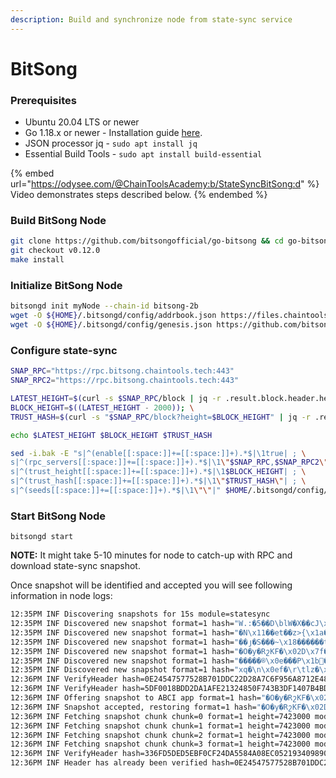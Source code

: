 ```yaml
---
description: Build and synchronize node from state-sync service
---
```


# BitSong

### Prerequisites

* Ubuntu 20.04 LTS or newer
* Go 1.18.x or newer - Installation guide [here](../../../../home/guides/installation-guides/install-golang.md).
* JSON processor jq - `sudo apt install jq`
* Essential Build Tools - `sudo apt install build-essential`

{% embed url="https://odysee.com/@ChainToolsAcademy:b/StateSyncBitSong:d" %}
Video demonstrates steps described below.
{% endembed %}

### Build BitSong Node

```bash
git clone https://github.com/bitsongofficial/go-bitsong && cd go-bitsong
git checkout v0.12.0
make install
```

### Initialize BitSong Node

```bash
bitsongd init myNode --chain-id bitsong-2b
wget -O ${HOME}/.bitsongd/config/addrbook.json https://files.chaintools.tech/chains/bitsong/addrbook.json
wget -O ${HOME}/.bitsongd/config/genesis.json https://github.com/bitsongofficial/networks/raw/master/bitsong-2b/genesis.json
```

### Configure state-sync

```bash
SNAP_RPC="https://rpc.bitsong.chaintools.tech:443"
SNAP_RPC2="https://rpc.bitsong.chaintools.tech:443"

LATEST_HEIGHT=$(curl -s $SNAP_RPC/block | jq -r .result.block.header.height); \
BLOCK_HEIGHT=$((LATEST_HEIGHT - 2000)); \
TRUST_HASH=$(curl -s "$SNAP_RPC/block?height=$BLOCK_HEIGHT" | jq -r .result.block_id.hash)

echo $LATEST_HEIGHT $BLOCK_HEIGHT $TRUST_HASH

sed -i.bak -E "s|^(enable[[:space:]]+=[[:space:]]+).*$|\1true| ; \
s|^(rpc_servers[[:space:]]+=[[:space:]]+).*$|\1\"$SNAP_RPC,$SNAP_RPC2\"| ; \
s|^(trust_height[[:space:]]+=[[:space:]]+).*$|\1$BLOCK_HEIGHT| ; \
s|^(trust_hash[[:space:]]+=[[:space:]]+).*$|\1\"$TRUST_HASH\"| ; \
s|^(seeds[[:space:]]+=[[:space:]]+).*$|\1\"\"|" $HOME/.bitsongd/config/config.toml
```

### Start BitSong Node

```
bitsongd start
```



**NOTE:** It might take 5-10 minutes for node to catch-up with RPC and download state-sync snapshot.&#x20;

Once snapshot will be identified and accepted you will see following information in node logs:

```bash
12:35PM INF Discovering snapshots for 15s module=statesync
12:35PM INF Discovered new snapshot format=1 hash="W.:�5��D\blW�X��cJ\x01�l�p��t�S��\t�6" height=7422600 module=statesync
12:35PM INF Discovered new snapshot format=1 hash="�N\x11��et��z>{\x1a�B��e�)��iF$���C�^�" height=7422000 module=statesync
12:35PM INF Discovered new snapshot format=1 hash="��յ�S���~\x18������t��\x12=\v!�������k" height=7420500 module=statesync
12:35PM INF Discovered new snapshot format=1 hash="�O�y�RշKF�\x02D\x7f��I\x04\x18���\x12jR�o�\u038bQB" height=7423000 module=statesync
12:35PM INF Discovered new snapshot format=1 hash="�����®\x0e���P\x1b𤶠�:y�'C;�U�Ջ#�s" height=7422500 module=statesync
12:35PM INF Discovered new snapshot format=1 hash="xq�\n\x0ef�\r\tlz�\x1f��\x1b�X㼋�\x06�\x00w�@h\x17J�" height=7420000 module=statesync
12:36PM INF VerifyHeader hash=0E24547577528B701DDC22D28A7C6F956A8712E48D0D74BD20D692FB4E83F375 height=7423001 module=light
12:36PM INF VerifyHeader hash=5DF0018BDD2DA1AFE21324850F743B3DF1407B4BD8ABA6E7AE4B29F0D2730514 height=7423002 module=light
12:36PM INF Offering snapshot to ABCI app format=1 hash="�O�y�RշKF�\x02D\x7f��I\x04\x18���\x12jR�o�\u038bQB" height=7423000 module=statesync
12:36PM INF Snapshot accepted, restoring format=1 hash="�O�y�RշKF�\x02D\x7f��I\x04\x18���\x12jR�o�\u038bQB" height=7423000 module=statesync
12:36PM INF Fetching snapshot chunk chunk=0 format=1 height=7423000 module=statesync total=20
12:36PM INF Fetching snapshot chunk chunk=1 format=1 height=7423000 module=statesync total=20
12:36PM INF Fetching snapshot chunk chunk=2 format=1 height=7423000 module=statesync total=20
12:36PM INF Fetching snapshot chunk chunk=3 format=1 height=7423000 module=statesync total=20
12:36PM INF VerifyHeader hash=336FD5DED5EBF0CF24DA5584A08EC052193409890AA6EC8DCC31060A402B3A0E height=7423000 module=light
12:36PM INF Header has already been verified hash=0E24547577528B701DDC22D28A7C6F956A8712E48D0D74BD20D692FB4E83F375 height=7423001 module=light
```
